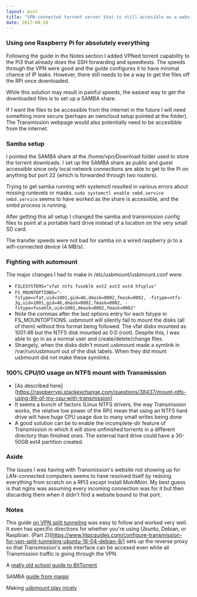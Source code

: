 ```yaml
---
layout: post
title: "VPN-connected torrent server that is still accesible as a website or by SSH with local file sharing"
date: 2017-08-28
---
```

### Using one Raspberry Pi for absolutely everything
Following the guide in the Notes section I added VPNed torrent capability to the Pi3 that already does the SSH forwarding and speedtests.
The speeds through the VPN were good and the guide configures it to have minimal chance of IP leaks. However, there still needs to be a way to get the files off the RPi once downloaded.

While this solution may result in painful speeds, the easiest way to get the downloaded files is to set up a SAMBA share.

If I want the files to be accessible from the internet in the future I will need something more secure (perhaps an owncloud setup pointed at the folder). The Transmission webpage would also potentially need to be accesibble from the internet.

### Samba setup
I pointed the SAMBA share at the /home/vpn/Download folder used to store the torrent downloads. I set up the SAMBA share as public and guest accessible since only local network connections are able to get to the Pi on anything but port 22 (which is forwarded through two routers).

Trying to get samba running with systemctl resulted in various errors about missing runlevels or masks. `sudo systemctl enable smbd.service nmbd.service` seems to have worked as the share is accessible, and the smbd process is running.

After getting this all setup I changed the samba and transmission config files to point at a portable hard drive instead of a location on the very small SD card. 

The transfer speeds were not bad for samba on a wired raspberry pi to a wifi-connected device (4 MB/s).

### Fighting with automount
The major changes I had to make in /etc/usbmount/usbmount.conf were:
- `FILESYSTEMS="vfat ntfs fuseblk ext2 ext3 ext4 hfsplus"`
- `FS_MOUNTOPTIONS="-fstype=vfat,uid=1001,gid=46,dmask=0002,fmask=0002, -fstype=ntfs-3g,uid=1001,gid=46,dmask=0002,fmask=0002, -fstype=fuseblk,uid=1001,dmask=0002,fmask=0002"`
- Note the commas after the last options entry for each fstype in FS_MOUNTOPTIONS. usbmount will silently fail to mount the disks (all of them) without this format being followed. The vfat disks mounted as 1001:46 but the NTFS disk mounted as 0:0 (root). Despite this, I was able to go in as a normal user and create/delete/change files.
- Strangely, when the disks didn't mount usbmount made a symlink in /var/run/usbmount out of the disk labels. When they did mount usbmount did not make these symlinks.

### 100% CPU/IO usage on NTFS mount with Transmission
- [As described here](https://raspberrypi.stackexchange.com/questions/38437/mount-ntfs-using-99-of-my-cpu-with-transmission]
- It seems a bunch of factors (Linux NTFS drivers, the way Transmission works, the relative low power of the RPi) mean that using an NTFS hard drive will have huge CPU usage due to many small writes being done
- A good solution can be to enable the incomplete-dir feature of Transmission in which it will store unfinished torrents in a different directory than finished ones. The external hard drive could have a 30-50GB ext4 partition created.

### Aside
The issues I was having with Transmission's website not showing up for LAN-connected computers seems to have resolved itself by redoing everything from scratch on a RPi3 _except_ install MoinMoin. My best guess is that nginx was assuming every incoming connection was for it but then discarding them when it didn't find a website bound to that port.

### Notes
This guide [on VPN split tunneling](https://www.htpcguides.com/force-torrent-traffic-vpn-split-tunnel-debian-8-ubuntu-16-04/ "VPN Split Tunnel") was easy to follow and worked very well. It even has specific directions for whether you're using Ubuntu, Debian, or Raspbian. (Part 2)[https://www.htpcguides.com/configure-transmission-for-vpn-split-tunneling-ubuntu-16-04-debian-8/] sets up the reverse proxy so that Transmission's web interface can be accesed even while all Transmission traffic is going through the VPN.

A [really old school guide to BitTorrent](http://lifehacker.com/285489/a-beginners-guide-to-bittorrent)

SAMBA [guide from magpi](https://www.raspberrypi.org/magpi/samba-file-server/)

Making [usbmount play nicely](https://raspberrypi.stackexchange.com/questions/41959/automount-various-usb-stick-file-systems-on-jessie-lite)
